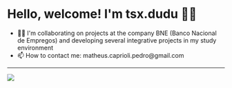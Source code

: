 <h1>Hello, welcome! I'm tsx.dudu 👋👋 </h1>
<div>
  <ul>
<!--     <li>💻 I've been working with: </li>
    <ul>
      <li>Postgres</li>
      <li>React</li>
    </ul>
    <li>✍️ I'm learning: </li>
    <ul>
      <li>Bootstrap</li>
      <li>REST</li>
    </ul> -->
    <li>🤷‍♂️ I'm collaborating on projects at the company BNE (Banco Nacional de Empregos) and developing several integrative projects in my study environment </li>
    <li>📫 How to contact me: matheus.caprioli.pedro@gmail.com </li>
  </ul>  
</div>
<hr>
<img src="https://github-readme-stats.vercel.app/api?username=Matheus-Pedro&show_icons=true&theme=dracula"/>
